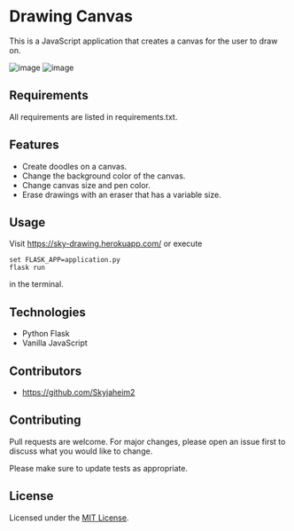 # Drawing Canvas

This is a JavaScript application that creates a canvas for the user to draw on.

![image](https://user-images.githubusercontent.com/64718777/160306005-7ea4012c-c236-4197-8604-2ba00514fe32.png)
![image](https://user-images.githubusercontent.com/64718777/160306085-994e272c-dea5-43e2-a003-748cc01776d2.png)
## Requirements

All requirements are listed in requirements.txt.

## Features

* Create doodles on a canvas.
* Change the background color of the canvas.
* Change canvas size and pen color.
* Erase drawings with an eraser that has a variable size.

## Usage
Visit https://sky-drawing.herokuapp.com/ or execute
````
set FLASK_APP=application.py 
flask run
````
in the terminal.

## Technologies

* Python Flask
* Vanilla JavaScript

## Contributors

* https://github.com/Skyjaheim2

## Contributing

Pull requests are welcome. For major changes, please open an issue first to discuss what you would like to change.

Please make sure to update tests as appropriate.

## License

Licensed under the [MIT License](LICENSE).